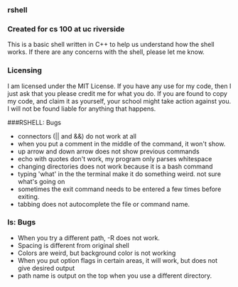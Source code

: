 ### rshell 

### Created for cs 100 at uc riverside

This is a basic shell written in C++ to help us understand how the shell works.
If there are any concerns with the shell, please let me know.

### Licensing
I am licensed under the MIT License. If you have any use for my code, then I just ask that you please credit me for what you do. If you are found to copy my code, and claim it as yourself, your school might take action against you. I will not be found liable for anything that happens.

###RSHELL: Bugs

* connectors (|| and &&) do not work at all
* when you put a comment in the middle of the command, it won't show.
* up arrow and down arrow does not show previous commands
* echo with quotes don't work, my program only parses whitespace
* changing directories does not work because it is a bash command
* typing 'what' in the the terminal make it do something weird. not sure what's going on
* sometimes the exit command needs to be entered a few times before exiting.
* tabbing does not autocomplete the file or command name.

### ls: Bugs

* When you try a different path, -R does not work.
* Spacing is different from original shell
* Colors are weird, but background color is not working
* When you put option flags in certain areas, it will work, but does not give desired output
* path name is output on the top when you use a different directory.

